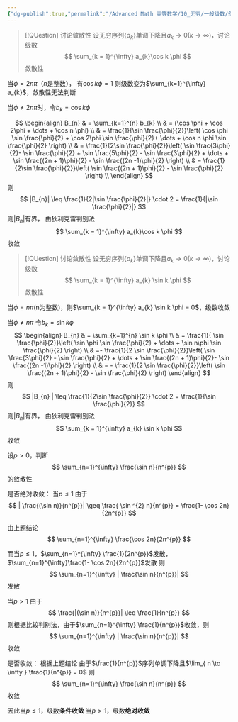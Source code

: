 ```yaml
---
{"dg-publish":true,"permalink":"/Advanced Math 高等数学/10_无穷/一般级数/例题/例题：任意项级数判别法/","tags":["微积分","高数","例题"]}
---
```


> [!QUestion] 讨论敛散性
> 设无穷序列$\{ a_{k} \}$单调下降且$a_{k} \to 0(k \to \infty)$，讨论级数
> $$
> \sum_{k = 1}^{\infty} a_{k}\cos k \phi
> $$
> 敛散性
> 

当$\phi = 2n \pi$（$n$是整数），
有$\cos k\phi = 1$
则级数变为$\sum_{k=1}^{\infty} a_{k}$，敛散性无法判断

当$\phi \ne 2n \pi$时，令$b_{k} = \cos k \phi$

$$
\begin{align}
B_{n}  & = \sum_{k=1}^{n} b_{k}   \\
& = (\cos \phi + \cos 2\phi + \dots + \cos n \phi) \\
 & =  \frac{1}{\sin \frac{\phi}{2}}\left( \cos \phi \sin \frac{\phi}{2} + \cos 2\phi \sin \frac{\phi}{2}+ \dots + \cos n \phi \sin \frac{\phi}{2} \right) \\
 & =  \frac{1}{2\sin \frac{\phi}{2}}\left(  \sin \frac{3\phi}{2}- \sin \frac{\phi}{2} + \sin \frac{5\phi}{2} - \sin \frac{3\phi}{2}  + \dots + \sin \frac{(2n + 1)\phi}{2} - \sin \frac{(2n -1)\phi}{2} \right) \\
 & = \frac{1}{2\sin \frac{\phi}{2}}\left( \sin \frac{(2n + 1)\phi}{2} - \sin \frac{\phi}{2} \right) \\
\end{align}
$$
则
$$
|B_{n}| \leq \frac{1}{2|\sin \frac{\phi}{2}|} \cdot 2 = \frac{1}{|\sin \frac{\phi}{2}|}  
$$
则$|B_{n}|$有界，
由狄利克雷判别法
$$
\sum_{k = 1}^{\infty} a_{k}\cos k \phi
$$
收敛

> [!QUestion] 讨论敛散性
> 设无穷序列$\{ a_{k} \}$单调下降且$a_{k} \to 0(k \to \infty)$，讨论级数
> $$
> \sum_{k = 1}^{\infty} a_{k} \sin k \phi
> $$
> 敛散性
> 

当$\phi = n \pi$(n为整数)，则$\sum_{k = 1}^{\infty} a_{k} \sin k \phi = 0$，级数收敛

当$\phi \ne n\pi$
令$b_{k} =\sin k\phi$
$$
\begin{align}
B_{n}  &  = \sum_{k=1}^{n} \sin k \phi \\
 & = \frac{1}{ \sin \frac{\phi}{2}}\left( \sin \phi \sin  \frac{\phi}{2} + \dots +  \sin n\phi \sin  \frac{\phi}{2} \right) \\
 & =- \frac{1}{2 \sin \frac{\phi}{2}}\left( \sin \frac{3\phi}{2} - \sin \frac{\phi}{2} + \dots + \sin \frac{(2n + 1)\phi}{2}- \sin \frac{(2n -1)\phi}{2} \right) \\
 & = - \frac{1}{2 \sin \frac{\phi}{2}}\left( \sin \frac{(2n + 1)\phi}{2} - \sin \frac{\phi}{2} \right)
\end{align}
$$
则
$$
|B_{n} | \leq  \frac{1}{2\sin \frac{\phi}{2}} \cdot 2  = \frac{1}{\sin \frac{\phi}{2}}
$$
则$|B_{n}|$有界，
由狄利克雷判别法
$$
\sum_{k = 1}^{\infty} a_{k} \sin k \phi
$$
收敛

设$p > 0$，判断
$$
\sum_{n=1}^{\infty} \frac{\sin n}{n^{p}}
$$
的敛散性

是否绝对收敛：
当$p \leq 1$
由于
$$
| \frac{(\sin n)}{n^{p}}| \geq \frac{ \sin ^{2} n}{n^{p}} = \frac{1- \cos 2n}{2n^{p}}
$$

由上题结论
$$
\sum_{n=1}^{\infty} \frac{\cos 2n}{2n^{p}}
$$

而当$p \leq 1$，$\sum_{n=1}^{\infty} \frac{1}{2n^{p}}$发散，$\sum_{n=1}^{\infty}\frac{1- \cos 2n}{2n^{p}}$发散
则
$$
\sum_{n=1}^{\infty} | \frac{\sin n}{n^{p}}|
$$
发散

当$p > 1$
由于
$$
\frac{|(\sin n)}{n^{p}}| \leq  \frac{1}{n^{p}}
$$
则根据比较判别法，由于$\sum_{n=1}^{\infty} \frac{1}{n^{p}}$收敛，则
$$
\sum_{n=1}^{\infty} | \frac{\sin n}{n^{p}}|
$$
收敛

是否收敛：
根据上题结论
由于$\frac{1}{n^{p}}$序列单调下降且$\lim_{ n \to \infty } \frac{1}{n^{p}} = 0$
则
$$
\sum_{n=1}^{\infty} \frac{\sin n}{n^{p}}
$$
收敛

因此当$p \leq 1$，级数**条件收敛**
当$p > 1$，级数**绝对收敛**

